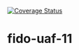 [![Coverage Status](https://coveralls.io/repos/github/alexandernikiforov/fido-uaf/badge.svg?branch=master)](https://coveralls.io/github/alexandernikiforov/fido-uaf?branch=master)
# fido-uaf-11
